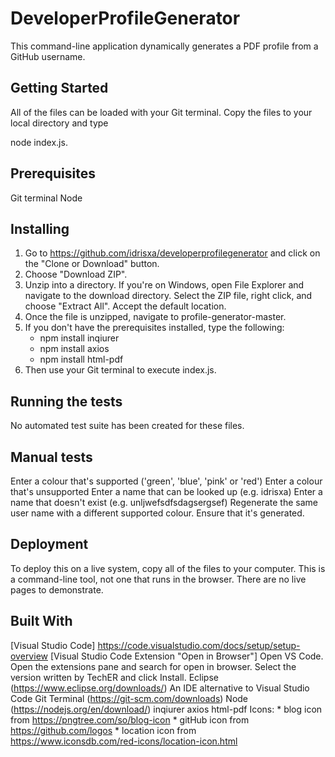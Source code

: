 # DeveloperProfileGenerator

This command-line application dynamically generates a PDF profile from a GitHub username.

## Getting Started
All of the files can be loaded with your Git terminal. Copy the files to your local directory and type

node index.js.

## Prerequisites
Git terminal
Node

## Installing
1. Go to https://github.com/idrisxa/developerprofilegenerator and click on the "Clone or Download" button. 
2. Choose "Download ZIP". 
3. Unzip into a directory. If you're on Windows, open File Explorer and navigate to the download directory. Select the ZIP file, right click, and choose "Extract All". Accept the default location.
4. Once the file is unzipped, navigate to profile-generator-master.
5. If you don't have the prerequisites installed, type the following:
   * npm install inqiurer
   * npm install axios
   * npm install html-pdf
6. Then use your Git terminal to execute index.js. 

## Running the tests
No automated test suite has been created for these files.

## Manual tests
Enter a colour that's supported ('green', 'blue', 'pink' or 'red')
Enter a colour that's unsupported
Enter a name that can be looked up (e.g. idrisxa)
Enter a name that doesn't exist (e.g. unljwefsdfsdagsergsef)
Regenerate the same user name with a different supported colour. Ensure that it's generated.

## Deployment
To deploy this on a live system, copy all of the files to your computer. This is a command-line tool, not one that runs in the browser. There are no live pages to demonstrate.

## Built With
[Visual Studio Code] https://code.visualstudio.com/docs/setup/setup-overview
[Visual Studio Code Extension "Open in Browser"]
Open VS Code.
Open the extensions pane and search for open in browser.
Select the version written by TechER and click Install.
Eclipse (https://www.eclipse.org/downloads/)
An IDE alternative to Visual Studio Code
Git Terminal (https://git-scm.com/downloads)
Node (https://nodejs.org/en/download/)
inqiurer
axios
html-pdf
Icons: * blog icon from https://pngtree.com/so/blog-icon * gitHub icon from https://github.com/logos * location icon from https://www.iconsdb.com/red-icons/location-icon.html
